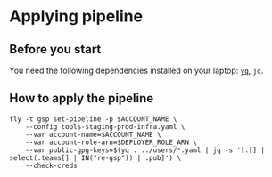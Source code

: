 # Applying pipeline

## Before you start

You need the following dependencies installed on your laptop: [`yq`](https://pypi.org/project/yq/), `jq`.

## How to apply the pipeline

```
fly -t gsp set-pipeline -p $ACCOUNT_NAME \
	--config tools-staging-prod-infra.yaml \
	--var account-name=$ACCOUNT_NAME \
	--var account-role-arn=$DEPLOYER_ROLE_ARN \
	--var public-gpg-keys=$(yq . ../users/*.yaml | jq -s '[.[] | select(.teams[] | IN("re-gsp")) | .pub]') \
	--check-creds
```

